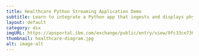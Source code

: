 ```yaml
---
title: Healthcare Python Streaming Application Demo
subtitle: Learn to integrate a Python app that ingests and displays physionet patient data with Jupyter notebook and the Streaming Analytics service on IBM Cloud.
layout: default
category: dsx
imgURL: https://apsportal.ibm.com/exchange/public/entry/view/9fc33ce7301f10e21a9f92039cad29a6
thumbnail: healthcare-diagram.jpg
alt: image-alt
---
```

